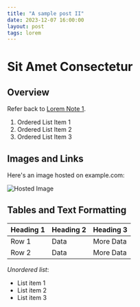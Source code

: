 ```yaml
---
title: "A sample post II"
date: 2023-12-07 16:00:00
layout: post
tags: lorem
---
```


# Sit Amet Consectetur

## Overview

Refer back to [Lorem Note 1](./lorem1).

1. Ordered List Item 1
2. Ordered List Item 2
3. Ordered List Item 3

## Images and Links

Here's an image hosted on example.com:

![Hosted Image](http://example.com/hosted-image.jpg)

## Tables and Text Formatting

| Heading 1 | Heading 2 | Heading 3 |
| --------- | --------- | --------- |
| Row 1     | Data      | More Data |
| Row 2     | Data      | More Data |

_Unordered list_:

- List item 1
- List item 2
- List item 3
